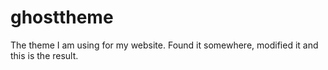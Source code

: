 # ghosttheme
The theme I am using for my website. Found it somewhere, modified it and this is the result.
